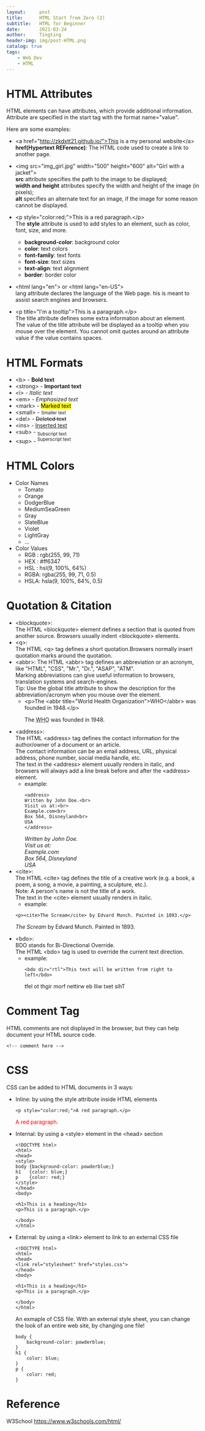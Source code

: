 ```yaml
---
layout:     post
title:      HTML Start from Zero (2)
subtitle:   HTML for Beginner
date:       2021-03-24
author:     Tingting
header-img: img/post-HTML.png
catalog: true
tags:
    - Web Dev
    - HTML
---
```


# HTML Attributes
HTML elements can have attributes, which provide additional information. Attribute are specified in the start tag with the format name="value". 

Here are some examples:
- \<a href="http://zkdxtt21.github.io/">This is a my personal website\</a>  
**href(Hypertext REFerence)**: The HTML code used to create a link to another page.
- \<img src="img_girl.jpg" width="500" height="600" alt="Girl with a jacket">  
**src** attribute specifies the path to the image to be displayed;  
**width and height** attributes specify the width and height of the image (in pixels);   
**alt** specifies an alternate text for an image, if the image for some reason cannot be displayed.
- \<p style="color:red;">This is a red paragraph.\</p>  
The **style** attribute is used to add styles to an element, such as color, font, size, and more.
    - **background-color**: background color
    - **color**: text colors
    - **font-family**: text fonts
    - **font-size**: text sizes
    - **text-align**: text alignment
    - **border**: border color
- \<html lang="en">  or  \<html lang="en-US">  
lang attribute declares the language of the Web page. his is meant to assist search engines and browsers.

- \<p title="I'm a tooltip">This is a paragraph.\</p>  
The title attribute defines some extra information about an element.  
The value of the title attribute will be displayed as a tooltip when you mouse over the element.  You cannot omit quotes around an attribute value 
if the value contains spaces.

# HTML Formats
- \<b> - <b>Bold text</b>
- \<strong> - <strong>Important text</strong>
- \<i> - <i>Italic text</i>
- \<em> - <em>Emphasized text</em>
- \<mark> - <mark>Marked text</mark>
- \<small> - <small>Smaller text</small>
- \<del> - <del>Deleted text</del>
- \<ins> - <ins>Inserted text</ins>
- \<sub> - <sub>Subscript text</sub>
- \<sup> - <sup>Superscript text</sup>

# HTML Colors
- Color Names  
    - Tomato
    - Orange
    - DodgerBlue
    - MediumSeaGreen
    - Gray
    - SlateBlue
    - Violet
    - LightGray
    - ...
- Color Values
    - RGB : rgb(255, 99, 71)
    - HEX : #ff6347
    - HSL : hsl(9, 100%, 64%)
    - RGBA: rgba(255, 99, 71, 0.5)
    - HSLA: hsla(9, 100%, 64%, 0.5)

# Quotation & Citation  
- \<blockquote>:  
    The HTML \<blockquote> element defines a section that is quoted from another source. Browsers usually indent \<blockquote> elements.
- \<q>:  
    The HTML \<q> tag defines a short quotation.Browsers normally insert quotation marks around the quotation.
- \<abbr>:
    The HTML \<abbr> tag defines an abbreviation or an acronym, like "HTML", "CSS", "Mr.", "Dr.", "ASAP", "ATM".  
    Marking abbreviations can give useful information to browsers, translation systems and search-engines.  
    Tip: Use the global title attribute to show the description for the abbreviation/acronym when you mouse over the element.
    - \<p>The \<abbr title="World Health Organization">WHO\</abbr> was founded in 1948.\</p>  <p>The <abbr title="World Health Organization">WHO</abbr> was founded in 1948.</p>
- \<address>:  
    The HTML \<address> tag defines the contact information for the author/owner of a document or an article.  
    The contact information can be an email address, URL, physical address, phone number, social media handle, etc.  
    The text in the \<address> element usually renders in italic, and browsers will always add a line break before and after the \<address> element.
    - example:
        ```
        <address>
        Written by John Doe.<br> 
        Visit us at:<br>
        Example.com<br>
        Box 564, Disneyland<br>
        USA
        </address>
        ```
        <address>
        Written by John Doe.<br> 
        Visit us at:<br>
        Example.com<br>
        Box 564, Disneyland<br>
        USA
        </address>
- \<cite>:  
    The HTML \<cite> tag defines the title of a creative work (e.g. a book, a poem, a song, a movie, a painting, a sculpture, etc.).  
    Note: A person's name is not the title of a work.  
    The text in the \<cite> element usually renders in italic.
    - example:  
    ```
    <p><cite>The Scream</cite> by Edvard Munch. Painted in 1893.</p>
    ```
    <p><cite>The Scream</cite> by Edvard Munch. Painted in 1893.</p>
- \<bdo>:   
    BDO stands for Bi-Directional Override.  
    The HTML \<bdo> tag is used to override the current text direction.
    - example:
        ```
        <bdo dir="rtl">This text will be written from right to left</bdo>
        ```
        <bdo dir="rtl">This text will be written from right to left</bdo>
# Comment Tag
HTML comments are not displayed in the browser, but they can help document your HTML source code.
```
<!-- comment here -->
```
# CSS
CSS can be added to HTML documents in 3 ways:
- Inline: by using the style attribute inside HTML elements
    ```
    <p style="color:red;">A red paragraph.</p>
    ```
    <p style="color:red;">A red paragraph.</p>
- Internal: by using a \<style> element in the \<head> section
    ```
    <!DOCTYPE html>
    <html>
    <head>
    <style>
    body {background-color: powderblue;}
    h1   {color: blue;}
    p    {color: red;}
    </style>
    </head>
    <body>

    <h1>This is a heading</h1>
    <p>This is a paragraph.</p>

    </body>
    </html>
    ```
- External: by using a \<link> element to link to an external CSS file
    ```
    <!DOCTYPE html>
    <html>
    <head>
    <link rel="stylesheet" href="styles.css">
    </head>
    <body>

    <h1>This is a heading</h1>
    <p>This is a paragraph.</p>

    </body>
    </html>
    ```
    An exmaple of CSS file. With an external style sheet, you can change the look of an entire web site, by changing one file!
    ```
    body {
        background-color: powderblue;
    }
    h1 {
        color: blue;
    }
    p {
        color: red;
    }
    ```

# Reference 
W3School https://www.w3schools.com/html/